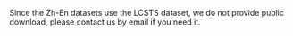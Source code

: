 Since the Zh-En datasets use the LCSTS dataset, we do not provide public download, please contact us by email if you need it.
